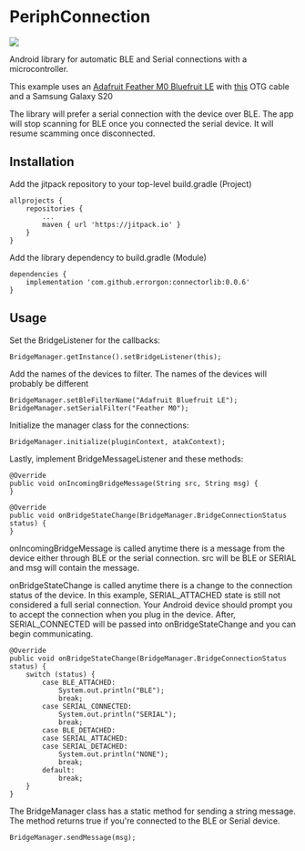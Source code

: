# PeriphConnection

[![](https://jitpack.io/v/errorgon/ConnectorLib.svg)](https://jitpack.io/#errorgon/ConnectorLib)

Android library for automatic BLE and Serial connections with a microcontroller.

This example uses an [Adafruit Feather M0 Bluefruit LE](https://www.adafruit.com/product/2995) with [this](https://www.amazon.com/CableCreation-Braided-480Mbps-Compatible-MacBook/dp/B0744BKDRD) OTG
cable and a Samsung Galaxy S20

The library will prefer a serial connection with the device over BLE. The app will stop scanning for BLE once you connected the serial device. It will resume scamming once disconnected.

## Installation

Add the jitpack repository to your top-level build.gradle (Project)
```
allprojects {
    repositories {
        ...
        maven { url 'https://jitpack.io' }
    }
}
```

Add the library dependency to build.gradle (Module)
```
dependencies {
    implementation 'com.github.errorgon:connectorlib:0.0.6'
}
```

## Usage
Set the BridgeListener for the callbacks:
```
BridgeManager.getInstance().setBridgeListener(this);
```
Add the names of the devices to filter. The names of the devices will probably be different
```
BridgeManager.setBleFilterName("Adafruit Bluefruit LE");
BridgeManager.setSerialFilter("Feather M0");
```

Initialize the manager class for the connections:
```
BridgeManager.initialize(pluginContext, atakContext);
```

Lastly, implement BridgeMessageListener and these methods:
```
@Override
public void onIncomingBridgeMessage(String src, String msg) {
}

@Override
public void onBridgeStateChange(BridgeManager.BridgeConnectionStatus status) {
}
```
onIncomingBridgeMessage is called anytime there is a message from the device either through BLE or the serial connection.
src will be BLE or SERIAL and msg will contain the message.

onBridgeStateChange is called anytime there is a change to the connection status of the device.
In this example, SERIAL_ATTACHED state is still not considered a full serial connection. Your Android device should prompt you to accept the
connection when you plug in the device. After, SERIAL_CONNECTED will be passed into onBridgeStateChange and you can begin communicating.
```
@Override
public void onBridgeStateChange(BridgeManager.BridgeConnectionStatus status) {
    switch (status) {
        case BLE_ATTACHED:
            System.out.println("BLE");
            break;
        case SERIAL_CONNECTED:
            System.out.println("SERIAL");
            break;
        case BLE_DETACHED:
        case SERIAL_ATTACHED:
        case SERIAL_DETACHED:
            System.out.println("NONE");
            break;
        default:
            break;
    }
}
```

The BridgeManager class has a static method for sending a string message. The method returns true if you're connected to the BLE or Serial device.
```
BridgeManager.sendMessage(msg);
```
